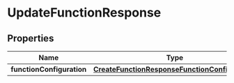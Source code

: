 

# UpdateFunctionResponse


## Properties

| Name | Type | Description | Notes |
|------------ | ------------- | ------------- | -------------|
|**functionConfiguration** | [**CreateFunctionResponseFunctionConfiguration**](CreateFunctionResponseFunctionConfiguration.md) |  |  [optional] |



